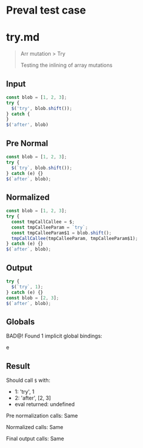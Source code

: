 # Preval test case

# try.md

> Arr mutation > Try
>
> Testing the inlining of array mutations

## Input

`````js filename=intro
const blob = [1, 2, 3];
try {
  $('try', blob.shift());
} catch {
}
$('after', blob)
`````

## Pre Normal

`````js filename=intro
const blob = [1, 2, 3];
try {
  $(`try`, blob.shift());
} catch (e) {}
$(`after`, blob);
`````

## Normalized

`````js filename=intro
const blob = [1, 2, 3];
try {
  const tmpCallCallee = $;
  const tmpCalleeParam = `try`;
  const tmpCalleeParam$1 = blob.shift();
  tmpCallCallee(tmpCalleeParam, tmpCalleeParam$1);
} catch (e) {}
$(`after`, blob);
`````

## Output

`````js filename=intro
try {
  $(`try`, 1);
} catch (e) {}
const blob = [2, 3];
$(`after`, blob);
`````

## Globals

BAD@! Found 1 implicit global bindings:

e

## Result

Should call `$` with:
 - 1: 'try', 1
 - 2: 'after', [2, 3]
 - eval returned: undefined

Pre normalization calls: Same

Normalized calls: Same

Final output calls: Same
